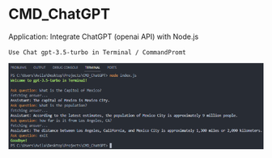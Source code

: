 # CMD_ChatGPT

Application: Integrate ChatGPT (openai API) with Node.js

```
Use Chat gpt-3.5-turbo in Terminal / CommandPromt
```

![alt text](https://github.com/JesseRodriguezAvila/CMD_ChatGPT/blob/main/public/cmd_chatgpt.png)